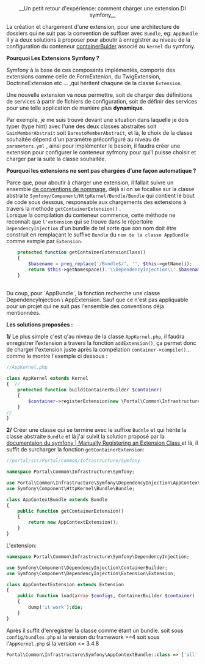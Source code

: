 


<div align="center">__Un petit retour d'expérience: comment charger une extension DI symfony__</div>

La création et chargement d'une extension, pour une architecture de dossiers qui ne suit pas la convention  de suffixer avec `Bundle`, eg: `AppBundle`<br>
Il y a deux solutions à proposer pour aboutir à enregistrer au niveau de la configuration du conteneur <a href="http://api.symfony.com/3.1/Symfony/Component/DependencyInjection/ContainerBuilder.html">containerBuider</a> associé au `kernel` du symfony.

**Pourquoi Les Extensions Symfony ?**

Symfony à la base de ces composants implémentés, comporte des extensions comme celle de FormExtenion, du TwigExtension, DoctrineExtension etc ... ,qui héritent chaqune de la classe `Extension`.

Une nouvelle extension va nous permettre, soit de charger des définitions de services à partir de fichiers de configuration, soit de définir des services pour une telle application de manière plus **dynamique**. 

Par exemple, je me suis trouvé devant une situation dans laquelle je dois typer (type hint) avec l'une des deux classes abstraites soit `GainMemberAbstrait` soit `BarestoMemberAbstrait`, et là, le choix de la classe souhaitée dépend d'un paramétre préconfiguré au niveau de `parameters.yml` , ainsi pour implémenter le besoin, il faudra créer une extension pour configurer le conteneur syfmony pour qui'l puisse choisir et charger par la suite la classe souhaitée.

**Pourquoi les extensions ne sont pas chargées d’une façon automatique ?**

Parce que, pour aboutir à charger une extension, il fallait suivre un ensemble <a href="https://symfony.com/doc/current/bundles/extension.html#creating-an-extension-class"> de conventions de nommage</a>,  déjà si on se focalise sur la classe abstraite `Symfony/Component/HttpKernel/Bundle/Bundle` qui contient le bout de code sous dessous, responsable aux chargements des extensions à travers la methode `getContainerExtension()` . <br>
Lorsque la compilation du conteneur commence, cette méthode ne reconnaît que `l'extension` qui se trouve dans le répertoire `DependencyInjection` d'un bundle de tel sorte que son nom doit être construit en remplaçant le suffixe `Bundle` du `nom de la classe AppBundle ` comme exmple par `Extension`.

```php
    protected function getContainerExtensionClass()
    {
        $basename = preg_replace('/Bundle$/', '', $this->getName());
        return $this->getNamespace().'\\DependencyInjection\\'.$basename.'Extension';
    }
```
<br>
Du coup, pour `AppBundle`, la fonction recherche une classe DependencyInjection \ AppExtension. Sauf que ce n'est pas appliquable pour un projet qui ne suit pas l'ensemble des conventions déja mentionnées.


**Les solutions proposées :**


**1/** Le plus simple c'est q'au niveau de la classe `AppKernel.php`, il faudra enregistrer l’extension à travers la fonction `addExtension()`, ça permet donc de charger l'extension juste après la compélation `container->compile()`... comme le montre l'exemple ci dessous :

```php
//AppKernel.php

class AppKernel extends Kernel
{  //
    protected function build(ContainerBuilder $container)
    {
        $container->registerExtension(new \Portal\Common\Infrastructure\Symfony\DependencyInjection\AppExtension());
    }
//
}

```


**2/** Créer une classe qui se termine avec le suffixe `Budnle` et qui hérite la classe abstraite `Bundle` et là j'ai suivit la solution proposé par la <a href="https://symfony.com/doc/current/bundles/extension.html#manually-registering-an-extension-class"> documentaion du symfony | Manually Registering an Extension Class </a> et là, il suffit de surcharger la fonction `getContainerExtension`:

```php
//portal/src/Portal/Common/Infrastructure/Symfony 

namespace Portal\Common\Infrastructure\Symfony;

use Portal\Common\Infrastructure\Symfony\DependencyInjection\AppContextExtension;
use Symfony\Component\HttpKernel\Bundle\Bundle;

class AppContextBundle extends Bundle
{
    public function getContainerExtension()
    {
        return new AppContextExtension();
    }
}
```

L'extension:

```php
namespace Portal\Common\Infrastructure\Symfony\DependencyInjection;

use Symfony\Component\DependencyInjection\ContainerBuilder;
use Symfony\Component\DependencyInjection\Extension\Extension;

class AppContextExtension extends Extension
{
    public function load(array $configs, ContainerBuilder $container)
    {
        dump('it work');die;
    }
}
```
Après il suffit d'enregistrer la classe comme étant un bundle.
soit sous `config/bundles.php` si la version du framework >=4 soit sous l'`AppKernel.php` si la version <= 3.4.8 
```php
Portal\Common\Infrastructure\Symfony\AppContextBundle::class => ['all' => true],
```
